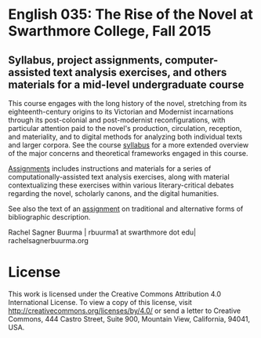 # English 035: The Rise of the Novel at Swarthmore College, Fall 2015
## Syllabus, project assignments, computer-assisted text analysis exercises, and others materials for a mid-level undergraduate course

This course engages with the long history of the novel, stretching from its eighteenth-century origins to its Victorian and Modernist incarnations through its post-colonial and post-modernist reconfigurations, with particular attention paid to the novel's production, circulation, reception, and materiality, and to digital methods for analyzing both individual texts and larger corpora. See the course [syllabus](https://github.com/ydshiroma/rise-2015/blob/master/Syllabus/rise_2015_syllabus.md) for a more extended overview of the major concerns and theoretical frameworks engaged in this course.

[Assignments](https://github.com/ydshiroma/rise-2015/tree/master/Assignments) includes instructions and materials for a series of computationally-assisted text analysis exercises, along with material contextualizing these exercises within various literary-critical debates regarding the novel, scholarly canons, and the digital humanities.

See also the text of an [assignment](https://github.com/ydshiroma/rise-2015/blob/master/Descriptive_bib_project/Rise_descriptive_bib_project.md) on traditional and alternative forms of bibliographic description.

Rachel Sagner Buurma | rbuurma1 at swarthmore dot edu| rachelsagnerbuurma.org

# License

This work is licensed under the Creative Commons Attribution 4.0 International License. To view a copy of this license, visit http://creativecommons.org/licenses/by/4.0/ or send a letter to Creative Commons, 444 Castro Street, Suite 900, Mountain View, California, 94041, USA.
